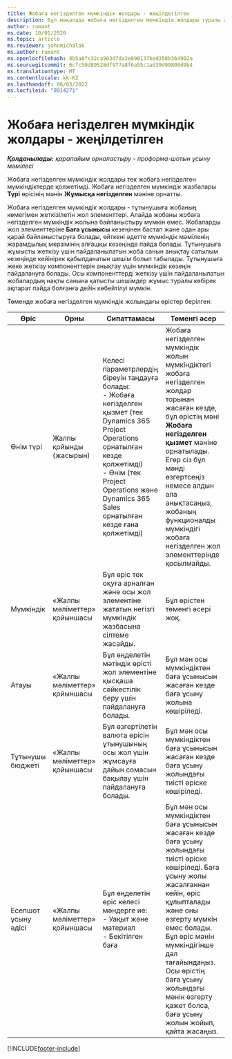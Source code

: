 ```yaml
---
title: Жобаға негізделген мүмкіндік жолдары - жеңілдетілген
description: Бұл мақалада жобаға негізделген мүмкіндік жолдары туралы ақпарат берілген. (Pro)
author: rumant
ms.date: 10/01/2020
ms.topic: article
ms.reviewer: johnmichalak
ms.author: rumant
ms.openlocfilehash: 8b5a8fc32ca903d7da2e090137bed358b364902a
ms.sourcegitcommit: 6cfc50d89528df977a8f6a55c1ad39d99800d9b4
ms.translationtype: MT
ms.contentlocale: kk-KZ
ms.lasthandoff: 06/03/2022
ms.locfileid: "8914271"
---
```

# <a name="project-based-opportunity-lines---lite"></a>Жобаға негізделген мүмкіндік жолдары - жеңілдетілген

_**Қолданылады:** қарапайым орналастыру - проформа-шотын ұсыну мәмілесі_

Жобаға негізделген мүмкіндік жолдары тек жобаға негізделген мүмкіндіктерде қолжетімді. Жобаға негізделген мүмкіндік жазбалары **Түрі** өрісінің мәнін **Жұмысқа негізделген** мәніне орнатты.

Жобаға негізделген мүмкіндік жолдары - тұтынушыға жобаның көмегімен жеткізілетін жол элементтері. Алайда жобаны жобаға негізделген мүмкіндік жолына байланыстыру мүмкін емес. Жобаларды жол элементтеріне **Баға ұсынысы** кезеңінен бастап және одан ары қарай байланыстыруға болады, өйткені әдетте мүмкіндік мәміленің жарамдылық мерзімінің алғашқы кезеңінде пайда болады. Тұтынушыға жұмысты жеткізу үшін пайдаланылатын жоба санын анықтау сатылым кезеңінде кейінірек қабылданатын шешім болып табылады. Тұтынушыға жеке жеткізу компоненттерін анықтау үшін мүмкіндік кезеңін пайдалануға болады. Осы компоненттерді жеткізу үшін пайдаланылатын жобалардың нақты санына қатысты шешімдер жұмыс туралы көбірек ақпарат пайда болғанға дейін көбейтілуі мүмкін.

Төменде жобаға негізделген мүмкіндік жолындағы өрістер берілген:

| **Өріс** | **Орны** | **Сипаттамасы** | **Төменгі әсер** |
| --- | --- | --- | --- |
| Өнім түрі | Жалпы қойынды (жасырын) | Келесі параметрлердің біреуін таңдауға болады:</br>- Жобаға негізделген қызмет (тек Dynamics 365 Project Operations орнатылған кезде қолжетімді)</br>- Өнім (тек Project Operations және Dynamics 365 Sales орнатылған кезде ғана қолжетімді) | Жобаға негізделген мүмкіндік жолын мүмкіндіктегі жобаға негізделген жолдар торынан жасаған кезде, бұл өрістің мәні **Жобаға негізделген қызмет** мәніне орнатылады. <br> Егер сіз бұл мәнді өзгертсеңіз немесе алдын ала анықтасаңыз, жобаның функционалды мүмкіндігі жобаға негізделген жол элементтерінде қосылмайды. |
| Мүмкіндік | «Жалпы мәліметтер» қойыншасы | Бұл өріс тек оқуға арналған және осы жол элементіне жататын негізгі мүмкіндік жазбасына сілтеме жасайды. | Бұл өрістен төменгі әсері жоқ. |
| Атауы | «Жалпы мәліметтер» қойыншасы | Бұл өңделетін мәтіндік өрісті жол элементіне қысқаша сәйкестілік беру үшін пайдалануға болады. | Бұл мән осы мүмкіндіктен баға ұсынысын жасаған кезде баға ұсыну жолына көшіріледі. |
| Тұтынушы бюджеті | «Жалпы мәліметтер» қойыншасы | Бұл өзгертілетін валюта өрісін ұтынушының осы жол үшін жұмсауға дайын сомасын бақылау үшін пайдалануға болады. | Бұл мән осы мүмкіндіктен баға ұсынысын жасаған кезде баға ұсыну жолындағы тиісті өріске көшіріледі. |
| Есепшот ұсыну әдісі | «Жалпы мәліметтер» қойыншасы | Бұл өңделетін өріс келесі мәндерге ие:</br>- Уақыт және материал</br>- Бекітілген баға | Бұл мән осы мүмкіндіктен баға ұсынысын жасаған кезде баға ұсыну жолындағы тиісті өріске көшіріледі. Баға ұсыну жолы жасалғаннан кейін, өріс құлыпталады және оны өзгерту мүмкін емес болады. Бұл өріс мәнін мүмкіндігінше дәл тағайындаңыз. Осы өрістің баға ұсыну жолындағы мәнін өзгерту қажет болса, баға ұсыну жолын жойып, қайта жасаңыз. |


[!INCLUDE[footer-include](../../includes/footer-banner.md)]